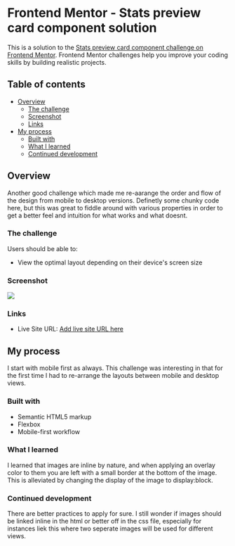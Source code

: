 # Frontend Mentor - Stats preview card component solution

This is a solution to the [Stats preview card component challenge on Frontend Mentor](https://www.frontendmentor.io/challenges/stats-preview-card-component-8JqbgoU62). Frontend Mentor challenges help you improve your coding skills by building realistic projects. 

## Table of contents

- [Overview](#overview)
  - [The challenge](#the-challenge)
  - [Screenshot](#screenshot)
  - [Links](#links)
- [My process](#my-process)
  - [Built with](#built-with)
  - [What I learned](#what-i-learned)
  - [Continued development](#continued-development)


## Overview

Another good challenge which made me re-aarange the order and flow of the design from mobile to desktop versions. Definetly some chunky code here, but this was great to fiddle around with various properties in order to get a better feel and intuition for what works and what doesnt.

### The challenge

Users should be able to:

- View the optimal layout depending on their device's screen size

### Screenshot

![](/images/FEMsummaryCard.png)


### Links

- Live Site URL: [Add live site URL here](https://your-live-site-url.com)

## My process

I start with mobile first as always. This challenge was interesting in that for the first time I had to re-arrange the layouts between mobile and desktop views. 

### Built with

- Semantic HTML5 markup
- Flexbox
- Mobile-first workflow



### What I learned

I learned that images are inline by nature, and when applying an overlay color to them you are left with a small border at the bottom of the image. This is alleviated by changing the display of the image to display:block.


### Continued development

There are better practices to apply for sure. I still wonder if images should be linked inline in the html or better off in the css file, especially for instances liek this where two seperate images will be used for different views.

